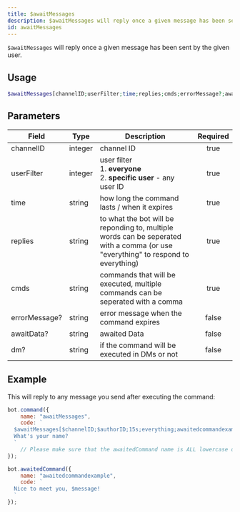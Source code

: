 ```yaml
---
title: $awaitMessages
description: $awaitMessages will reply once a given message has been sent by the given user.
id: awaitMessages
---
```


`$awaitMessages` will reply once a given message has been sent by the given user.

## Usage

```php
$awaitMessages[channelID;userFilter;time;replies;cmds;errorMessage?;awaitData?;dm?]
```

## Parameters

| Field         | Type    | Description                                                                                                                        | Required |
|---------------|---------|------------------------------------------------------------------------------------------------------------------------------------|:--------:|
| channelID     | integer | channel ID                                                                                                                         |   true   |
| userFilter    | integer | user filter <br /> 1. **everyone** <br /> 2. **specific user** - any user ID                                                       |   true   |
| time          | string  | how long the command lasts / when it expires                                                                                       |   true   |
| replies       | string  | to what the bot will be reponding to, multiple words can be seperated with a comma  (or use "everything" to respond to everything) |   true   |
| cmds          | string  | commands that will be executed, multiple commands can be seperated with a comma                                                    |   true   |
| errorMessage? | string  | error message when the command expires                                                                                             |  false   |
| awaitData?    | string  | awaited Data                                                                                                                       |  false   |
| dm?           | string  | if the command will be executed in DMs or not                                                                                      |  false   |

## Example

This will reply to any message you send after executing the command:

```js
bot.command({
    name: "awaitMessages",
    code: `
  $awaitMessages[$channelID;$authorID;15s;everything;awaitedcommandexample;Oh? You don't want to talk to me..?] 
  What's your name?
  `
    // Please make sure that the awaitedCommand name is ALL lowercase or else it won't work.
});

bot.awaitedCommand({
    name: "awaitedcommandexample",
    code: `
  Nice to meet you, $message!
  `
});
```
